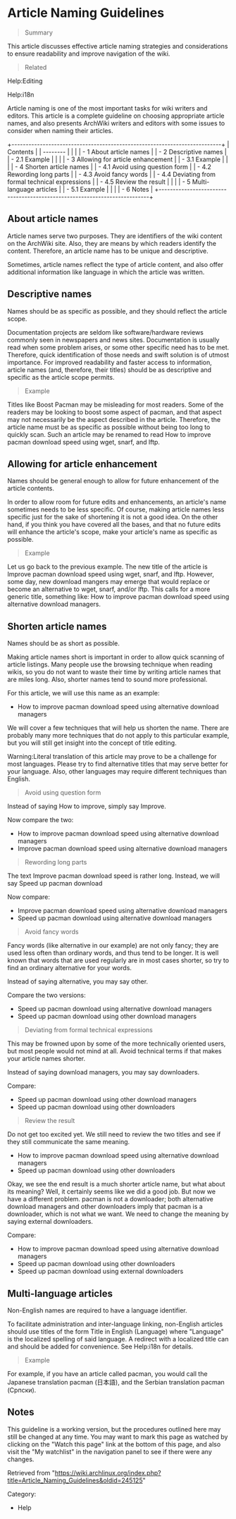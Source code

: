 Article Naming Guidelines
=========================

> Summary

This article discusses effective article naming strategies and
considerations to ensure readability and improve navigation of the wiki.

> Related

Help:Editing

Help:i18n

Article naming is one of the most important tasks for wiki writers and
editors. This article is a complete guideline on choosing appropriate
article names, and also presents ArchWiki writers and editors with some
issues to consider when naming their articles.

+--------------------------------------------------------------------------+
| Contents                                                                 |
| --------                                                                 |
|                                                                          |
| -   1 About article names                                                |
| -   2 Descriptive names                                                  |
|     -   2.1 Example                                                      |
|                                                                          |
| -   3 Allowing for article enhancement                                   |
|     -   3.1 Example                                                      |
|                                                                          |
| -   4 Shorten article names                                              |
|     -   4.1 Avoid using question form                                    |
|     -   4.2 Rewording long parts                                         |
|     -   4.3 Avoid fancy words                                            |
|     -   4.4 Deviating from formal technical expressions                  |
|     -   4.5 Review the result                                            |
|                                                                          |
| -   5 Multi-language articles                                            |
|     -   5.1 Example                                                      |
|                                                                          |
| -   6 Notes                                                              |
+--------------------------------------------------------------------------+

About article names
-------------------

Article names serve two purposes. They are identifiers of the wiki
content on the ArchWiki site. Also, they are means by which readers
identify the content. Therefore, an article name has to be unique and
descriptive.

Sometimes, article names reflect the type of article content, and also
offer additional information like language in which the article was
written.

Descriptive names
-----------------

Names should be as specific as possible, and they should reflect the
article scope.

Documentation projects are seldom like software/hardware reviews
commonly seen in newspapers and news sites. Documentation is usually
read when some problem arises, or some other specific need has to be
met. Therefore, quick identification of those needs and swift solution
is of utmost importance. For improved readability and faster access to
information, article names (and, therefore, their titles) should be as
descriptive and specific as the article scope permits.

> Example

Titles like Boost Pacman may be misleading for most readers. Some of the
readers may be looking to boost some aspect of pacman, and that aspect
may not necessarily be the aspect described in the article. Therefore,
the article name must be as specific as possible without being too long
to quickly scan. Such an article may be renamed to read How to improve
pacman download speed using wget, snarf, and lftp.

Allowing for article enhancement
--------------------------------

Names should be general enough to allow for future enhancement of the
article contents.

In order to allow room for future edits and enhancements, an article's
name sometimes needs to be less specific. Of course, making article
names less specific just for the sake of shortening it is not a good
idea. On the other hand, if you think you have covered all the bases,
and that no future edits will enhance the article's scope, make your
article's name as specific as possible.

> Example

Let us go back to the previous example. The new title of the article is
Improve pacman download speed using wget, snarf, and lftp. However, some
day, new download mangers may emerge that would replace or become an
alternative to wget, snarf, and/or lftp. This calls for a more generic
title, something like: How to improve pacman download speed using
alternative download managers.

Shorten article names
---------------------

Names should be as short as possible.

Making article names short is important in order to allow quick scanning
of article listings. Many people use the browsing technique when reading
wikis, so you do not want to waste their time by writing article names
that are miles long. Also, shorter names tend to sound more
professional.

For this article, we will use this name as an example:

-   How to improve pacman download speed using alternative download
    managers

We will cover a few techniques that will help us shorten the name. There
are probably many more techniques that do not apply to this particular
example, but you will still get insight into the concept of title
editing.

Warning:Literal translation of this article may prove to be a challenge
for most languages. Please try to find alternative titles that may serve
better for your language. Also, other languages may require different
techniques than English.

> Avoid using question form

Instead of saying How to improve, simply say Improve.

Now compare the two:

-   How to improve pacman download speed using alternative download
    managers
-   Improve pacman download speed using alternative download managers

> Rewording long parts

The text Improve pacman download speed is rather long. Instead, we will
say Speed up pacman download

Now compare:

-   Improve pacman download speed using alternative download managers
-   Speed up pacman download using alternative download managers

> Avoid fancy words

Fancy words (like alternative in our example) are not only fancy; they
are used less often than ordinary words, and thus tend to be longer. It
is well known that words that are used regularly are in most cases
shorter, so try to find an ordinary alternative for your words.

Instead of saying alternative, you may say other.

Compare the two versions:

-   Speed up pacman download using alternative download managers
-   Speed up pacman download using other download managers

> Deviating from formal technical expressions

This may be frowned upon by some of the more technically oriented users,
but most people would not mind at all. Avoid technical terms if that
makes your article names shorter.

Instead of saying download managers, you may say downloaders.

Compare:

-   Speed up pacman download using other download managers
-   Speed up pacman download using other downloaders

> Review the result

Do not get too excited yet. We still need to review the two titles and
see if they still communicate the same meaning.

-   How to improve pacman download speed using alternative download
    managers
-   Speed up pacman download using other downloaders

Okay, we see the end result is a much shorter article name, but what
about its meaning? Well, it certainly seems like we did a good job. But
now we have a different problem. pacman is not a downloader; both
alternative download managers and other downloaders imply that pacman is
a downloader, which is not what we want. We need to change the meaning
by saying external downloaders.

Compare:

-   How to improve pacman download speed using alternative download
    managers
-   Speed up pacman download using other downloaders
-   Speed up pacman download using external downloaders

Multi-language articles
-----------------------

Non-English names are required to have a language identifier.

To facilitate administration and inter-language linking, non-English
articles should use titles of the form Title in English (Language) where
"Language" is the localized spelling of said language. A redirect with a
localized title can and should be added for convenience. See Help:i18n
for details.

> Example

For example, if you have an article called pacman, you would call the
Japanese translation pacman (日本語), and the Serbian translation pacman
(Српски).

Notes
-----

This guideline is a working version, but the procedures outlined here
may still be changed at any time. You may want to mark this page as
watched by clicking on the "Watch this page" link at the bottom of this
page, and also visit the "My watchlist" in the navigation panel to see
if there were any changes.

Retrieved from
"https://wiki.archlinux.org/index.php?title=Article_Naming_Guidelines&oldid=245125"

Category:

-   Help

